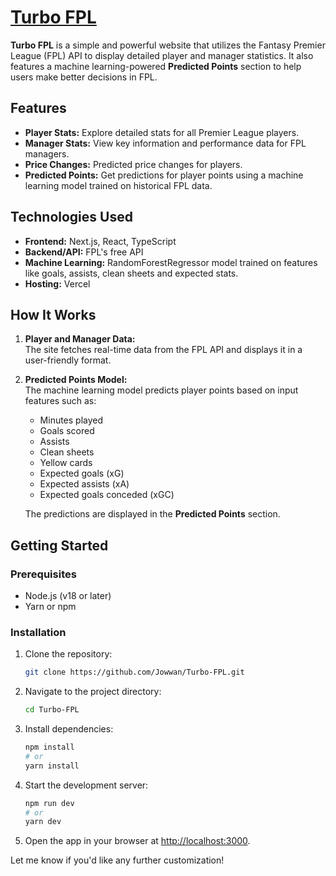 # [Turbo FPL](https://turbo-fpl.vercel.app/)

**Turbo FPL** is a simple and powerful website that utilizes the Fantasy Premier League (FPL) API to display detailed player and manager statistics. It also features a machine learning-powered **Predicted Points** section to help users make better decisions in FPL.  

## Features  

- **Player Stats:** Explore detailed stats for all Premier League players.  
- **Manager Stats:** View key information and performance data for FPL managers.
- **Price Changes:** Predicted price changes for players.
- **Predicted Points:** Get predictions for player points using a machine learning model trained on historical FPL data.  

## Technologies Used  

- **Frontend:** Next.js, React, TypeScript  
- **Backend/API:** FPL's free API  
- **Machine Learning:** RandomForestRegressor model trained on features like goals, assists, clean sheets and expected stats.  
- **Hosting:** Vercel  

## How It Works  

1. **Player and Manager Data:**  
   The site fetches real-time data from the FPL API and displays it in a user-friendly format.  

2. **Predicted Points Model:**  
   The machine learning model predicts player points based on input features such as:  
   - Minutes played  
   - Goals scored  
   - Assists  
   - Clean sheets  
   - Yellow cards  
   - Expected goals (xG)  
   - Expected assists (xA)  
   - Expected goals conceded (xGC)  
   
   The predictions are displayed in the **Predicted Points** section.  

## Getting Started  

### Prerequisites  

- Node.js (v18 or later)  
- Yarn or npm  

### Installation  

1. Clone the repository:  
   ```bash  
   git clone https://github.com/Jowwan/Turbo-FPL.git
   ```  

2. Navigate to the project directory:  
   ```bash  
   cd Turbo-FPL  
   ```  

3. Install dependencies:  
   ```bash  
   npm install  
   # or  
   yarn install  
   ```  

4. Start the development server:  
   ```bash  
   npm run dev  
   # or  
   yarn dev  
   ```  

5. Open the app in your browser at [http://localhost:3000](http://localhost:3000).  


Let me know if you'd like any further customization!
